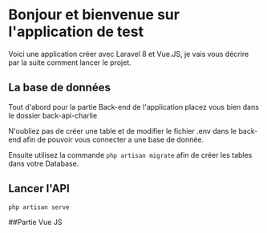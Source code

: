 # Bonjour et bienvenue sur l'application de test 

Voici une application créer avec Laravel 8 et Vue.JS, je vais vous décrire par la suite 
comment lancer le projet.

## La base de données
Tout d'abord pour la partie Back-end de l'application placez vous bien dans le dossier back-api-charlie


N'oubliez pas de créer une table et de modifier le fichier .env dans le back-end 
afin de pouvoir vous connecter a une base de donnée.

Ensuite utilisez la commande 
```php artisan migrate``` afin de créer les tables dans votre Database.

## Lancer l'API

``php artisan serve``

##Partie Vue JS
